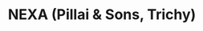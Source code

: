 ---
title: "NEXA (Pillai & Sons, Trichy)"
url: /trichy/nexa-pillai-und-sons-trichy/
shop: Autohaus
---